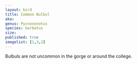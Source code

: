 ```yaml
---
layout: bird
title: Common Bulbul
aka: 
genus: Pycnononotus
species: barbatus
size: 
published: true
imagelist: [1,3,2]
---
```


Bulbuls are not uncommon in the gorge or around the college.


